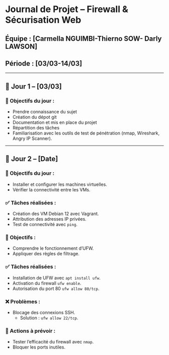 # Journal de Projet – Firewall & Sécurisation Web 

## Équipe : [Carmella NGUIMBI-Thierno SOW- Darly LAWSON]  
## Période : [03/03-14/03]  

---
## 📅 Jour 1 – [03/03]
### 🎯 Objectifs du jour :
- Prendre connaissance du sujet
- Création du dépot git
- Documentation et mis en place du projet
- Répartition des tâches
- Familiarisation avec les outils de test de pénétration (nmap, Wireshark, Angry IP Scanner).


---
## 📅 Jour 2 – [Date]
### 🎯 Objectifs du jour :
- Installer et configurer les machines virtuelles.
- Vérifier la connectivité entre les VMs.

### ✅ Tâches réalisées :
- Création des VM Debian 12 avec Vagrant.
- Attribution des adresses IP privées.
- Test de connectivité avec `ping`.

### 🎯 Objectifs :
- Comprendre le fonctionnement d’UFW.
- Appliquer des règles de filtrage.

### ✅ Tâches réalisées :
- Installation de UFW avec `apt install ufw`.
- Activation du firewall `ufw enable`.
- Autorisation du port 80 `ufw allow 80/tcp`.

### ❌ Problèmes :
- Blocage des connexions SSH.
  - Solution : `ufw allow 22/tcp`.

### 🔄 Actions à prévoir :
- Tester l’efficacité du firewall avec `nmap`.
- Bloquer les ports inutiles.
